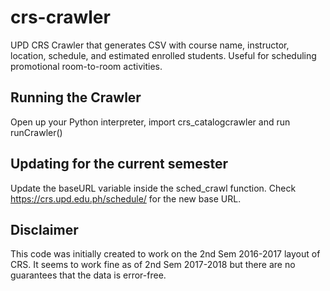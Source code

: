 # crs-crawler
UPD CRS Crawler that generates CSV with course name, instructor, location, schedule, and estimated enrolled students. Useful for scheduling promotional room-to-room activities.

## Running the Crawler
Open up your Python interpreter, import crs_catalogcrawler and run runCrawler()

## Updating for the current semester
Update the baseURL variable inside the sched_crawl function. Check https://crs.upd.edu.ph/schedule/ for the new base URL.

## Disclaimer
This code was initially created to work on the 2nd Sem 2016-2017 layout of CRS. It seems to work fine as of 2nd Sem 2017-2018 but there are no guarantees that the data is error-free.
